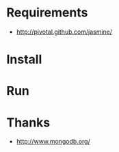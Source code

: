 Requirements
============

* http://pivotal.github.com/jasmine/

Install
=======

Run
===

Thanks
======

* http://www.mongodb.org/
